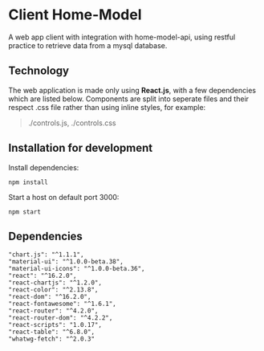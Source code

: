# Client Home-Model
A web app client with integration with home-model-api, using restful practice to retrieve data from a mysql database.

## Technology
The web application is made only using **React.js**, with a few dependencies which are listed below. Components are split into seperate files and their respect .css file rather than using inline styles, for example:
> ./controls.js, ./controls.css

## Installation for development
Install dependencies:
```
npm install
```
Start a host on default port 3000:
```
npm start
````
## Dependencies
```
"chart.js": "^1.1.1",
"material-ui": "^1.0.0-beta.38",
"material-ui-icons": "^1.0.0-beta.36",
"react": "^16.2.0",
"react-chartjs": "^1.2.0",
"react-color": "^2.13.8",
"react-dom": "^16.2.0",
"react-fontawesome": "^1.6.1",
"react-router": "^4.2.0",
"react-router-dom": "^4.2.2",
"react-scripts": "1.0.17",
"react-table": "^6.8.0",
"whatwg-fetch": "^2.0.3"
```
